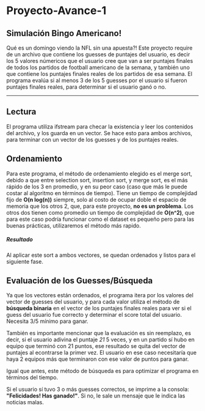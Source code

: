# Proyecto-Avance-1

## Simulación **Bingo Americano**!

Qué es un domingo viendo la NFL sin una apuesta?! 
Este proyecto require de un archivo que contiene los guesses de puntajes del usuario, es decir los 5 valores númericos que 
el usuario cree que van a ser puntajes finales de todos los partidos de football americano de la semana, y también uno que contiene los puntajes finales reales de los partidos de esa semana. 
El programa evalúa si al menos 3 de los 5 guesses por el usuario sí fueron puntajes finales reales, para determinar si el usuario ganó o no.

-------------------------------------------------------------
## Lectura
El programa utiliza ifstream para checar la existencia y leer los contenidos del archivo, y los guarda en un vector. 
Se hace esto para ambos archivos, para terminar con un vector de los guesses y de los puntajes reales.

## Ordenamiento
Para este programa, el método de ordenamiento elegido es el merge sort, debido a que entre selection sort, insertion sort, y merge sort, es el más rápido de los 3 en promedio, y en su peor caso (caso que más le puede costar al algoritmo en términos de tiempo). 
Tiene un tiempo de complejidad fijo de **O(n log(n))** siempre, solo al costo de ocupar doble el espacio de memoria que los otros 2, que, para este proyecto, **no es un problema**. 
Los otros dos tienen como promedio un tiempo de complejidad de **O(n^2)**, que para este caso podría funcionar como el dataset es pequeño pero para las buenas prácticas, utilizaremos el método más rapido.

##### Resultado
Al aplicar este sort a ambos vectores, se quedan ordenados y listos para el siguiente fase.

## Evaluación de los Guesses/Búsqueda
Ya que los vectores están ordenados, el programa itera por los valores del vector de guesses del usuario, y para cada valor utiliza el método de **búsqueda binaria** en el vector de los puntajes finales reales para ver si el guess del usuario fue correcto y determinar el score total del usuario. Necesita 3/5 mínimo para ganar. 

También es importante mencionar que la evaluación es sin reemplazo, es decir, si el usuario adivina el puntaje *21* 5 veces, y en un partido sí hubo en equipo que terminó con 21 puntos, ese resultado se quita del vector de puntajes al econtrarse la primer vez. El usuario en ese caso necesitaría que haya 2 equipos más que terminaron con ese valor de puntos para ganar.

Igual que antes, este método de búsqueda es para optimizar el programa en términos del tiempo.

Si el usuario sí tuvo 3 o más guesses correctos, se imprime a la consola: **"Felicidades! Has ganado!"**.
Si no, le sale un mensaje que le indica las noticias malas.
